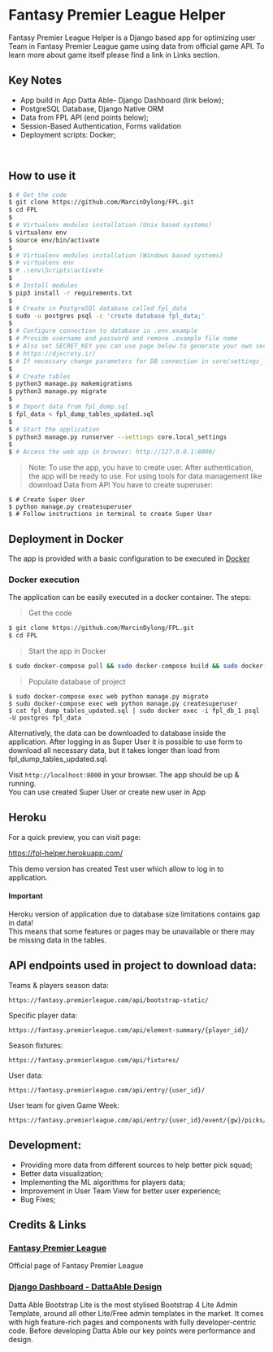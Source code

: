 # Fantasy Premier League Helper 

Fantasy Premier League Helper is a Django based app for optimizing user Team in Fantasy Premier League game using data from official game API. To learn more about game itself please find a link in Links section.
<br/>

## Key Notes
- App build in App Datta Able- Django Dashboard (link below);
- PostgreSQL Database, Django Native ORM
- Data from FPL API (end points below);
- Session-Based Authentication, Forms validation
- Deployment scripts: Docker;

<br/>


## How to use it

```bash
$ # Get the code
$ git clone https://github.com/MarcinDylong/FPL.git
$ cd FPL
$
$ # Virtualenv modules installation (Unix based systems)
$ virtualenv env
$ source env/bin/activate
$
$ # Virtualenv modules installation (Windows based systems)
$ # virtualenv env
$ # .\env\Scripts\activate
$
$ # Install modules
$ pip3 install -r requirements.txt
$
$ # Create in PostgreSQl database called fpl_data
$ sudo -u postgres psql -c 'create database fpl_data;'
$
$ # Configure connection to database in .env.example
$ # Provide username and password and remove .example file name
$ # Also set SECRET_KEY you can use page below to generate your own secret key
$ # https://djecrety.ir/
$ # If necessary change parameters for DB connection in core/settings_local.py
$
$ # Create tables
$ python3 manage.py makemigrations
$ python3 manage.py migrate
$
$ # Import data from fpl_dump.sql
$ fpl_data < fpl_dump_tables_updated.sql
$
$ # Start the application
$ python3 manage.py runserver --settings core.local_settings
$
$ # Access the web app in browser: http://127.0.0.1:8000/
```
> Note: To use the app, you have to create user. After authentication, the app will be ready to use.
For using tools for data management like download Data from API You have to create superuser:
```
$ # Create Super User
$ python manage.py createsuperuser
$ # Follow instructions in terminal to create Super User
```

## Deployment in Docker

The app is provided with a basic configuration to be executed in [Docker](https://www.docker.com/)

### Docker execution


The application can be easily executed in a docker container. The steps:

> Get the code

```bash
$ git clone https://github.com/MarcinDylong/FPL.git
$ cd FPL
```

> Start the app in Docker

```bash
$ sudo docker-compose pull && sudo docker-compose build && sudo docker-compose up -d
```

> Populate database of project
```
$ sudo docker-compose exec web python manage.py migrate
$ sudo docker-compose exec web python manage.py createsuperuser
$ cat fpl_dump_tables_updated.sql | sudo docker exec -i fpl_db_1 psql -U postgres fpl_data
```

Alternatively, the data can be downloaded to database inside the application. After logging in as
Super User it is possible to use form to download all necessary data, but it takes longer than load
from fpl_dump_tables_updated.sql.

Visit `http://localhost:8000` in your browser. The app should be up & running.<br/>
You can use created Super User or create new user in App

## Heroku

For a quick preview, you can visit page:

https://fpl-helper.herokuapp.com/

This demo version has created Test user which allow to log in to application.

#### Important
Heroku version of application due to database size limitations contains gap in data!<br>
This means that some features or pages may be unavailable or there may be missing data in the tables.

## API endpoints used in project to download data:

Teams & players season data:
```
https://fantasy.premierleague.com/api/bootstrap-static/
```
Specific player data:
```
https://fantasy.premierleague.com/api/element-summary/{player_id}/
```
Season fixtures:
```
https://fantasy.premierleague.com/api/fixtures/
```
User data:
```
https://fantasy.premierleague.com/api/entry/{user_id}/
```
User team for given Game Week:
```
https://fantasy.premierleague.com/api/entry/{user_id}/event/{gw}/picks/
```

## Development:
- Providing more data from different sources to help better pick squad;
- Better data visualization;
- Implementing the ML algorithms for players data;
- Improvement in User Team View for better user experience;
- Bug Fixes;

## Credits & Links

### [Fantasy Premier League](https://fantasy.premierleague.com/)

Official page of Fantasy Premier League 


### [Django Dashboard - DattaAble Design](https://appseed.us/admin-dashboards/django-dashboard-dattaable)

Datta Able Bootstrap Lite is the most stylised Bootstrap 4 Lite Admin Template, around all other Lite/Free admin templates in the market. It comes with high feature-rich pages and components with fully developer-centric code. Before developing Datta Able our key points were performance and design.
